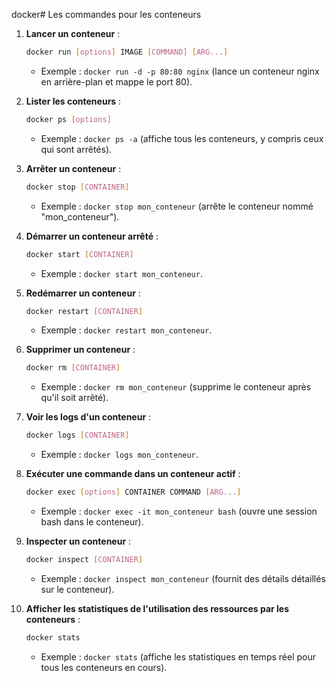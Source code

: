 docker# Les commandes pour les conteneurs

1. **Lancer un conteneur** :

   ```bash
   docker run [options] IMAGE [COMMAND] [ARG...]
   ```

   - Exemple : `docker run -d -p 80:80 nginx` (lance un conteneur nginx en arrière-plan et mappe le port 80).

2. **Lister les conteneurs** :

   ```bash
   docker ps [options]
   ```

   - Exemple : `docker ps -a` (affiche tous les conteneurs, y compris ceux qui sont arrêtés).

3. **Arrêter un conteneur** :

   ```bash
   docker stop [CONTAINER]
   ```

   - Exemple : `docker stop mon_conteneur` (arrête le conteneur nommé "mon_conteneur").

4. **Démarrer un conteneur arrêté** :

   ```bash
   docker start [CONTAINER]
   ```

   - Exemple : `docker start mon_conteneur`.

5. **Redémarrer un conteneur** :

   ```bash
   docker restart [CONTAINER]
   ```

   - Exemple : `docker restart mon_conteneur`.

6. **Supprimer un conteneur** :

   ```bash
   docker rm [CONTAINER]
   ```

   - Exemple : `docker rm mon_conteneur` (supprime le conteneur après qu'il soit arrêté).

7. **Voir les logs d'un conteneur** :

   ```bash
   docker logs [CONTAINER]
   ```

   - Exemple : `docker logs mon_conteneur`.

8. **Exécuter une commande dans un conteneur actif** :

   ```bash
   docker exec [options] CONTAINER COMMAND [ARG...]
   ```

   - Exemple : `docker exec -it mon_conteneur bash` (ouvre une session bash dans le conteneur).

9. **Inspecter un conteneur** :

   ```bash
   docker inspect [CONTAINER]
   ```

   - Exemple : `docker inspect mon_conteneur` (fournit des détails détaillés sur le conteneur).

10. **Afficher les statistiques de l'utilisation des ressources par les conteneurs** :
    ```bash
    docker stats
    ```
    - Exemple : `docker stats` (affiche les statistiques en temps réel pour tous les conteneurs en cours).
